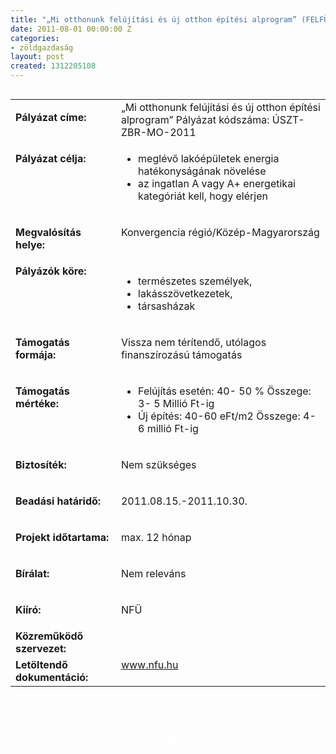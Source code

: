 ```yaml
---
title: "„Mi otthonunk felújítási és új otthon építési alprogram” (FELFÜGGESZTVE!)"
date: 2011-08-01 00:00:00 Z
categories:
- zöldgazdaság
layout: post
created: 1312205108
---
```


<table align="left" border="0" cellpadding="0" cellspacing="0"><tbody><tr><td valign="top" width="187"><p><strong>Pályázat címe:</strong></p></td><td valign="top" width="428">„Mi otthonunk felújítási és új otthon építési alprogram” Pályázat kódszáma: ÚSZT-ZBR-MO-2011</td></tr><tr><td valign="top" width="187"><p><strong>Pályázat célja:</strong></p></td><td valign="top" width="428"><ul><li>meglévő lakóépületek energia hatékonyságának növelése</li><li>az ingatlan A vagy A+ energetikai kategóriát kell, hogy elérjen</li></ul></td></tr><tr><td valign="top" width="187"><p><strong>Megvalósítás helye:&nbsp;</strong></p></td><td valign="top" width="428"><p>Konvergencia régió/Közép-Magyarország</p></td></tr><tr valign="top" align="left"><td valign="top" width="187"><strong>Pályázók köre:</strong></td><td valign="top" width="428"><ul><li>természetes személyek,</li><li>lakásszövetkezetek,</li><li>társasházak&nbsp;</li></ul></td></tr><tr><td valign="top" width="187"><p><strong>Támogatás formája:</strong></p></td><td valign="top" width="428"><p>Vissza nem térítendő, utólagos finanszírozású támogatás</p></td></tr><tr><td valign="top" width="187"><p><strong>Támogatás mértéke:</strong></p></td><td valign="top" width="428"><ul><li>Felújítás esetén: 40- 50 % Összege: 3- 5 Millió Ft-ig</li><li>Új építés: 40-60 eFt/m2 Összege: 4- 6 millió Ft-ig</li></ul></td></tr><tr><td valign="top" width="187"><p><strong>Biztosíték:</strong></p></td><td valign="top" width="428"><p>Nem szükséges</p></td></tr><tr><td valign="top" width="187"><p><strong>Beadási határidő:</strong></p></td><td valign="top" width="428"><p>2011.08.15.-2011.10.30.</p></td></tr><tr><td valign="top" width="187"><p><strong>Projekt időtartama:</strong></p></td><td valign="top" width="428"><p>max. 12 hónap</p></td></tr><tr><td valign="top" width="187"><p><strong>Bírálat:</strong></p></td><td valign="top" width="428"><p>Nem releváns</p></td></tr><tr><td valign="top" width="187"><p><strong>Kiíró:</strong></p></td><td valign="top" width="428"><p>NFÜ</p></td></tr><tr><td valign="top" width="187"><strong>Közreműködő szervezet:</strong></td><td valign="top" width="428">&nbsp;</td></tr><tr><td valign="top" width="187"><strong>Letöltendő dokumentáció:</strong></td><td valign="top" width="428"><a href="http://www.nfu.hu/">www.nfu.hu</a></td></tr></tbody></table><p>&nbsp;</p><p>&nbsp;</p><p style="text-align: center;"><strong><a href="http://www.goldconsulting.eu/palyazati-elominosito-adatlap" class="button red" style="color: #ffffff;">KÉREK AJÁNLATOT!</a></strong></p>

